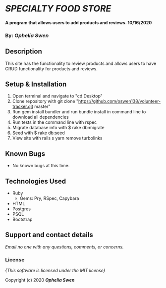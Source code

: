 # _SPECIALTY FOOD STORE_

#### A program that allows users to add products and reviews. 10/16/2020

### By: _**Ophelia Swen**_

## Description

This site has the functionality to review products and allows users to have CRUD functionality for products and reviews. 

## Setup & Installation

1. Open terminal and navigate to "cd Desktop"
2. Clone repository with git clone "https://github.com/oswen138/volunteer-tracker.git master"
3. Run gem install bundler and run bundle install in command line to download all dependencies
4. Run tests in the command line with rspec
5. Migrate database info with $ rake db:migrate
6. Seed with $ rake db:seed
7. View site with rails s
yarn remove turbolinks

## Known Bugs
* No known bugs at this time.

## Technologies Used
* Ruby
  * Gems: Pry, RSpec, Capybara
* HTML
* Postgres 
* PSQL
* Bootstrap

## Support and contact details

_Email no one with any questions, comments, or concerns._

### License

*{This software is licensed under the MIT license}*

Copyright (c) 2020 **_Ophelia Swen_**